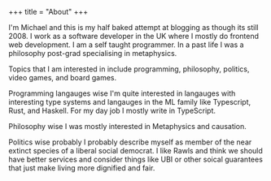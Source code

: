 +++
title = "About"
+++

I'm Michael and this is my half baked attempt at blogging as though its
still 2008. I work as a software developer in the UK where I mostly do
frontend web development. I am a self taught programmer. In a past life I was a
philosophy post-grad specialising in metaphysics.

Topics that I am interested in include programming, philosophy, politics, video
games, and board games.

Programming langauges wise I'm quite interested in langauges with interesting
type systems and langauges in the ML family like Typescript, Rust, and Haskell.
For my day job I mostly write in TypeScript.

Philosophy wise I was mostly interested in Metaphysics and causation.

Politics wise probably I probably describe myself as member of the near extinct
species of a liberal social democrat. I like Rawls and think we should have
better services and consider things like UBI or other soical guarantees that
just make living more dignified and fair.

